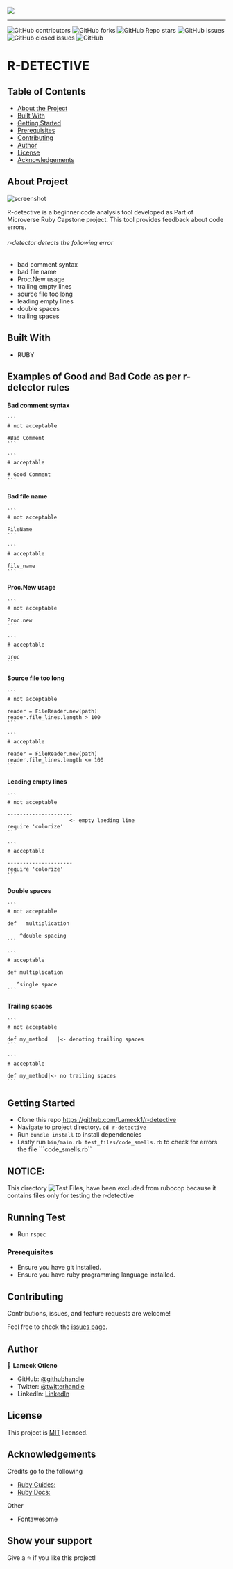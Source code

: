 ![](https://img.shields.io/badge/Microverse-blueviolet)

---

![GitHub contributors](https://img.shields.io/github/contributors/Lameck1/r-detective)
![GitHub forks](https://img.shields.io/github/forks/Lameck1/r-detective)
![GitHub Repo stars](https://img.shields.io/github/stars/Lameck1/r-detective)
![GitHub issues](https://img.shields.io/github/issues-raw/Lameck1/r-detective)
![GitHub closed issues](https://img.shields.io/github/issues-closed-raw/Lameck1/r-detective)
![GitHub](https://img.shields.io/github/license/Lameck1/r-detective)

# R-DETECTIVE
## Table of Contents

* [About the Project](#about-the-project)
* [Built With](#built-with)
* [Getting Started](#getting-started)
* [Prerequisites](#prerequisites)
* [Contributing](#contributing)
* [Author](#author)
* [License](#license)
* [Acknowledgements](#acknowledgements)

## About Project

![screenshot](./img/capture.png)


R-detective is a beginner code analysis tool developed as Part of Microverse Ruby Capstone project. This tool provides feedback about code errors.

###### r-detector detects the following error

- bad comment syntax
- bad file name
- Proc.New usage
- trailing empty lines
- source file too long
- leading empty lines
- double spaces
- trailing spaces
## Built With

- RUBY

## Examples of Good and Bad Code as per r-detector rules
#### Bad comment syntax

    ```
    # not acceptable

    #Bad Comment
    ```

    ```
    # acceptable

    # Good Comment
    ```
#### Bad file name

    ```
    # not acceptable

    FileName
    ```

    ```
    # acceptable

    file_name
    ```
#### Proc.New usage

    ```
    # not acceptable

    Proc.new
    ```

    ```
    # acceptable

    proc
    ```
    
#### Source file too long

    ```
    # not acceptable

    reader = FileReader.new(path)
    reader.file_lines.length > 100
    ```

    ```
    # acceptable

    reader = FileReader.new(path)
    reader.file_lines.length <= 100
    ```
#### Leading empty lines

    ```
    # not acceptable

    ---------------------
                        <- empty laeding line
    require 'colorize'
    ```

    ```
    # acceptable

    ---------------------
    require 'colorize'
    ```
#### Double spaces

    ```
    # not acceptable

    def   multiplication

        ^double spacing
    ```

    ```
    # acceptable

    def multiplication

       ^single space
    ```
#### Trailing spaces

    ```
    # not acceptable

    def my_method   |<- denoting trailing spaces
    ```

    ```
    # acceptable

    def my_method|<- no trailing spaces
    ```    

## Getting Started

* Clone this repo https://github.com/Lameck1/r-detective
* Navigate to project directory. ```cd r-detective```
* Run ```bundle install``` to install dependencies
* Lastly run ```bin/main.rb test_files/code_smells.rb``` to check for errors the file ```code_smells.rb``

## NOTICE: 
This directory ![Test Files](./test_files/), have been excluded from rubocop because it contains files only for testing the r-detective

## Running Test

- Run ```rspec```

### Prerequisites

- Ensure you have git installed.
- Ensure you have ruby programming language installed.


## Contributing

Contributions, issues, and feature requests are welcome!

Feel free to check the [issues page](https://github.com/Lameck1/r-detective/issues).

## Author

👤 **Lameck Otieno**
  - GitHub: [@githubhandle](https://github.com/Lameck1)
  - Twitter: [@twitterhandle](https://twitter.com/lameck721)
  - LinkedIn: [LinkedIn](https://www.linkedin.com/in/lameck-odhiambo-642b7077/)


## License

This project is [MIT](./LICENSE) licensed.

## Acknowledgements

Credits go to the following
  - [Ruby Guides:](https://www.rubyguides.com/2015/06/ruby-regex/)
  - [Ruby Docs:](https://docs.ruby-lang.org/en/2.5.0/Regexp.html)

Other
  - Fontawesome

## Show your support

Give a ⭐️ if you like this project!
